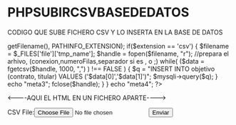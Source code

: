 # PHPSUBIRCSVBASEDEDATOS
CODIGO QUE SUBE FICHERO CSV Y LO INSERTA EN LA BASE DE DATOS
<?php 



//comprobramos si tiene errores
error_reporting(E_ALL);
ini_set('display_errors', '1');
// conexión
//espera el host,usuario,pass,tabla
$mysqli = @new mysqli("localhost:3306","root","","objetivo");
//si se envia 


echo "meta1";
if (isset($_POST['enviar']))
{
	

  $filename=$_FILES["file"]["name"];
  //creamos un objeto de la clase splfileinfo
  $info = new SplFileInfo($filename);

  $extension = pathinfo($info->getFilename(), PATHINFO_EXTENSION);

   if($extension == 'csv')
   
   {
	$filename = $_FILES['file']['tmp_name'];
	$handle = fopen($filename, "r");
//prepara el arhivo, (conexion,numeroFilas,separador si es , o ;)
	while( ($data = fgetcsv($handle, 1000, ",") ) !== FALSE )
    
	{
	   $q = "INSERT INTO objetivo (contrato, titular) VALUES ('$data[0]','$data[1]')";

	$mysqli->query($q);
   }
   
   echo "meta3";
      fclose($handle);

   }
}
echo "meta4";
?>
<----AQUI EL HTML EN UN FICHERO APARTE---->



<!DOCTYPE html>
<html lang="en">
<head>
   <meta charset="UTF-8">
   <title>Importación</title>
</head>
<body>
	
<form enctype="multipart/form-data" method="post" action="control.php">
   CSV File:<input type="file" name="file" id="file">
   <input type="submit" value="Enviar" name="enviar">
</form>

</body>
</html>


